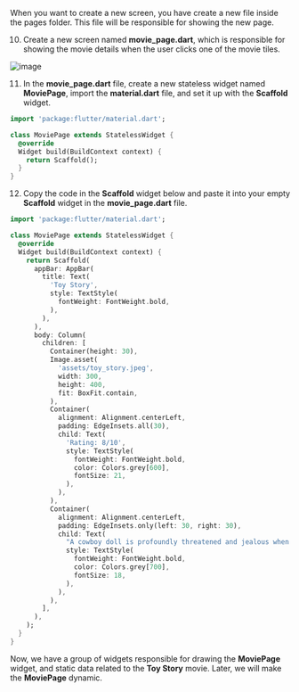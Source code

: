 When you want to create a new screen, you have create a new file inside the pages folder. This file will be responsible for showing the new page.

10. Create a new screen named **movie_page.dart**, which is responsible for showing the movie details when the user clicks one of the movie tiles.

![image](https://user-images.githubusercontent.com/24327781/142048135-1e3583a8-223e-4149-84a8-7e27af9752d2.gif)

11. In the **movie_page.dart** file, create a new stateless widget named **MoviePage**, import the **material.dart** file, and set it up with the **Scaffold** widget.

```dart
import 'package:flutter/material.dart';

class MoviePage extends StatelessWidget {
  @override
  Widget build(BuildContext context) {
    return Scaffold();
  }
}
```

12. Copy the code in the **Scaffold** widget below and paste it into your empty **Scaffold** widget in the **movie_page.dart** file.

```dart
import 'package:flutter/material.dart';

class MoviePage extends StatelessWidget {
  @override
  Widget build(BuildContext context) {
    return Scaffold(
      appBar: AppBar(
        title: Text(
          'Toy Story',
          style: TextStyle(
            fontWeight: FontWeight.bold,
          ),
        ),
      ),
      body: Column(
        children: [
          Container(height: 30),
          Image.asset(
            'assets/toy_story.jpeg',
            width: 300,
            height: 400,
            fit: BoxFit.contain,
          ),
          Container(
            alignment: Alignment.centerLeft,
            padding: EdgeInsets.all(30),
            child: Text(
              'Rating: 8/10',
              style: TextStyle(
                fontWeight: FontWeight.bold,
                color: Colors.grey[600],
                fontSize: 21,
              ),
            ),
          ),
          Container(
            alignment: Alignment.centerLeft,
            padding: EdgeInsets.only(left: 30, right: 30),
            child: Text(
              "A cowboy doll is profoundly threatened and jealous when a new spaceman figure supplants him as top toy in a boy's room.",
              style: TextStyle(
                fontWeight: FontWeight.bold,
                color: Colors.grey[700],
                fontSize: 18,
              ),
            ),
          ),
        ],
      ),
    );
  }
}
```

Now, we have a group of widgets responsible for drawing the **MoviePage** widget, and static data related to the **Toy Story** movie. Later, we will make the **MoviePage** dynamic.
